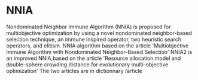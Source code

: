 # NNIA
Nondominated Neighbor Immune Algorithm (NNIA) is proposed for multiobjective optimization by using a novel nondominated neighbor-based selection technique, an immune inspired operator, two heuristic search operators, and elitism.
NNIA algorithm based on the article 'Multiobjective Immune Algorithm with Nondominated Neighbor-Based Selection'
NNIA2 is an improved NNIA,based on the article 'Resource allocation model and double-sphere crowding distance for evolutionary multi-objective optimization'
The two articles are in dictionnary /article
